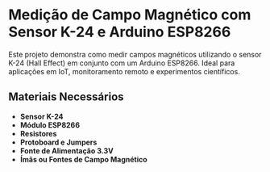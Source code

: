 # Medição de Campo Magnético com Sensor K-24 e Arduino ESP8266

Este projeto demonstra como medir campos magnéticos utilizando o sensor K-24 (Hall Effect) em conjunto com um Arduino ESP8266. Ideal para aplicações em IoT, monitoramento remoto e experimentos científicos.

## Materiais Necessários
- **Sensor K-24** 
- **Módulo ESP8266**
- **Resistores** 
- **Protoboard e Jumpers**  
- **Fonte de Alimentação 3.3V**  
- **Ímãs ou Fontes de Campo Magnético**  


